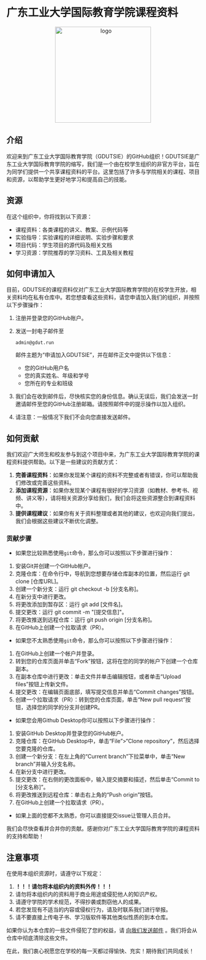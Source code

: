 # 广东工业大学国际教育学院课程资料

<p align="center">
  <img src="https://user-images.githubusercontent.com/117586514/231135453-463f3dc3-9298-4211-a689-986f56e7c462.png" alt="logo" width="250" style="vertical-align:middle"/>
</p>


## 介绍

欢迎来到广东工业大学国际教育学院（GDUTSIE）的GitHub组织！GDUTSIE是广东工业大学国际教育学院的缩写，我们是一个由在校学生组织的非官方平台，旨在为同学们提供一个共享课程资料的平台。这里包括了许多与学院相关的课程、项目和资源，以帮助学生更好地学习和提高自己的技能。

## 资源

在这个组织中，你将找到以下资源：

- 课程资料：各类课程的讲义、教案、示例代码等
- 实验指导：实验课程的详细说明、实验步骤和要求
- 项目代码：学生项目的源代码及相关文档
- 学习资源：学院推荐的学习资料、工具及相关教程

## 如何申请加入

目前，GDUTSIE的课程资料仅对广东工业大学国际教育学院的在校学生开放，相关资料均在私有仓库中。若您想查看这些资料，请您申请加入我们的组织，并按照以下步骤操作：

1. 注册并登录您的GitHub账户。

2. 发送一封电子邮件至 

   ```
   admin@gdut.run
   ```

   邮件主题为“申请加入GDUTSIE”，并在邮件正文中提供以下信息：

   - 您的GitHub用户名
   - 您的真实姓名、年级和学号
   - 您所在的专业和班级

3. 我们会在收到邮件后，尽快核实您的身份信息。确认无误后，我们会发送一封邀请邮件至您的GitHub注册邮箱。请按照邮件中的提示操作以加入组织。

4. 请注意：一般情况下我们不会向您直接发送邮件。

## 如何贡献

我们欢迎广大师生和校友参与到这个项目中来，为广东工业大学国际教育学院的课程资料提供帮助。以下是一些建议的贡献方式：

1. **完善课程资料**：如果你发现某个课程的资料不完整或者有错误，你可以帮助我们修改或完善这些资料。
2. **添加课程资源**：如果你发现某个课程有很好的学习资源（如教材、参考书、视频、讲义等），请将相关资源分享给我们，我们会将这些资源整合到课程资料中。
3. **提供课程建议**：如果你有关于资料整理或者其他的建议，也欢迎向我们提出，我们会根据这些建议不断优化调整。

### 贡献步骤

 - 如果您比较熟悉使用`git`命令，那么你可以按照以下步骤进行操作：

1. 安装Git并创建一个GitHub帐户。
2. 克隆仓库：在命令行中，导航到您想要存储仓库副本的位置，然后运行 git clone [仓库URL]。
3. 创建一个新分支：运行 git checkout -b [分支名称]。
4. 在新分支中进行更改。
5. 将更改添加到暂存区：运行 git add [文件名]。
6. 提交更改：运行 git commit -m "[提交信息]"。
7. 将更改推送到远程仓库：运行 git push origin [分支名称]。
8. 在GitHub上创建一个拉取请求（PR）。

 - 如果您不太熟悉使用`git`命令，那么你可以按照以下步骤进行操作：

1. 在GitHub上创建一个帐户并登录。
2. 转到您的仓库页面并单击“Fork”按钮，这将在您的同学的帐户下创建一个仓库副本。
3. 在副本仓库中进行更改：单击文件并单击编辑按钮，或者单击“Upload files”按钮上传新文件。
4. 提交更改：在编辑页面底部，填写提交信息并单击“Commit changes”按钮。
5. 创建一个拉取请求（PR）：转到您的仓库页面，单击“New pull request”按钮，选择您的同学的分支并创建PR。

 - 如果您会用Github Desktop你可以按照以下步骤进行操作：

1. 安装GitHub Desktop并登录您的GitHub帐户。
2. 克隆仓库：在GitHub Desktop中，单击“File”>“Clone repository”，然后选择您要克隆的仓库。
3. 创建一个新分支：在左上角的“Current branch”下拉菜单中，单击“New branch”并输入分支名称。
4. 在新分支中进行更改。
5. 提交更改：在右侧的更改面板中，输入提交摘要和描述，然后单击“Commit to [分支名称]”。
6. 将更改推送到远程仓库：单击右上角的“Push origin”按钮。
7. 在GitHub上创建一个拉取请求（PR）。

 - 如果上面的您都不太熟悉，你可以直接提交issue让管理人员合并。

我们会尽快查看并合并你的贡献。感谢你对广东工业大学国际教育学院的课程资料的支持和帮助！

## 注意事项

在使用本组织资源时，请遵守以下规定：

1. **！！！请勿将本组织内的资料外传！！！**
2. 请勿将本组织内的资料用于商业用途或侵犯他人的知识产权。
3. 请遵守学院的学术规范，不得抄袭或剽窃他人的成果。
4. 若您发现有不适当的内容或侵权行为，请及时联系我们进行举报。
5. 请不要直接上传电子书、学习版软件等其他类似性质的到本仓库。

如果你认为本仓库的一些文件侵犯了您的权益，请 [向我们发送邮件](mailto:admin@gdut.run) 。我们将会从仓库中彻底清除这些文件。

在此，我们衷心祝愿您在学校的每一天都过得愉快、充实！期待我们共同成长！
